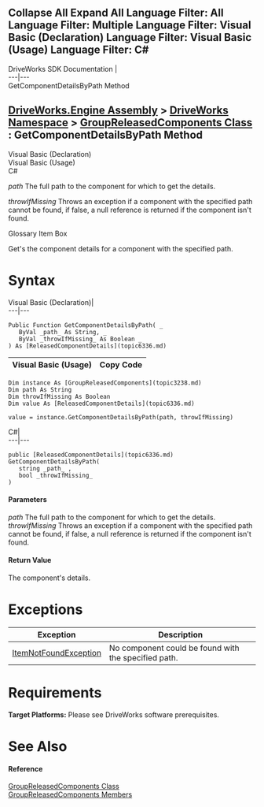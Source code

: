Collapse All Expand All Language Filter: All  Language Filter: Multiple  Language Filter: Visual Basic (Declaration) Language Filter: Visual Basic (Usage) Language Filter: C#  
---  
DriveWorks SDK Documentation  |   
---|---  
GetComponentDetailsByPath Method   
  
[DriveWorks.Engine Assembly](topic2156.md) > [DriveWorks Namespace](topic2159.md) > [GroupReleasedComponents Class](topic3238.md) : GetComponentDetailsByPath Method  
---  
  
Visual Basic (Declaration)    
Visual Basic (Usage)    
C# 

_path_
    The full path to the component for which to get the details.

_throwIfMissing_
    Throws an exception if a component with the specified path cannot be found, if false, a null reference is returned if the component isn't found.

Glossary Item Box

Get's the component details for a component with the specified path. 

# Syntax

Visual Basic (Declaration)|   
---|---  
      
    
    Public Function GetComponentDetailsByPath( _
       ByVal _path_ As String, _
       ByVal _throwIfMissing_ As Boolean _
    ) As [ReleasedComponentDetails](topic6336.md)  
  
Visual Basic (Usage)| Copy Code  
---|---  
      
    
    Dim instance As [GroupReleasedComponents](topic3238.md)
    Dim path As String
    Dim throwIfMissing As Boolean
    Dim value As [ReleasedComponentDetails](topic6336.md)
     
    value = instance.GetComponentDetailsByPath(path, throwIfMissing)  
  
C#|   
---|---  
      
    
    public [ReleasedComponentDetails](topic6336.md) GetComponentDetailsByPath( 
       string _path_ ,
       bool _throwIfMissing_
    )  
  
#### Parameters

 _path_
    The full path to the component for which to get the details.
_throwIfMissing_
    Throws an exception if a component with the specified path cannot be found, if false, a null reference is returned if the component isn't found.

#### Return Value

The component's details.

# Exceptions

Exception| Description  
---|---  
[ItemNotFoundException](topic3571.md)| No component could be found with the specified path.  
  
# Requirements

**Target Platforms:** Please see DriveWorks software prerequisites.

# See Also

#### Reference

[GroupReleasedComponents Class](topic3238.md)   
[GroupReleasedComponents Members](topic3239.md)


